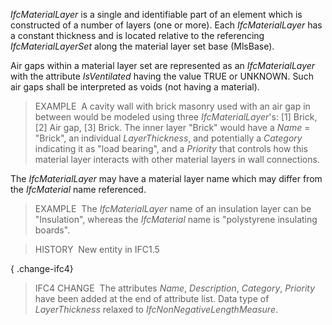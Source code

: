 ﻿_IfcMaterialLayer_ is a single and identifiable part of an element which is constructed of a number of layers (one or more). Each _IfcMaterialLayer_ has a constant thickness and is located relative to the referencing _IfcMaterialLayerSet_ along the material layer set base (MlsBase).

Air gaps within a material layer set are represented as an _IfcMaterialLayer_ with the attribute _IsVentilated_ having the value TRUE or UNKNOWN. Such air gaps shall be interpreted as voids (not having a material).

> EXAMPLE&nbsp; A cavity wall with brick masonry used with an air gap in between would be modeled using three _IfcMaterialLayer_'s: [1] Brick, [2] Air gap, [3] Brick. The inner layer "Brick" would have a _Name_ = "Brick", an individual _LayerThickness_, and potentially a _Category_ indicating it as "load bearing", and a _Priority_ that controls how this material layer interacts with other material layers in wall connections.

The _IfcMaterialLayer_ may have a material layer name which may differ from the _IfcMaterial_ name referenced.

> EXAMPLE&nbsp; The _IfcMaterialLayer_ name of an insulation layer can be "Insulation", whereas the _IfcMaterial_ name is "polystyrene insulating boards".

> HISTORY&nbsp; New entity in IFC1.5

{ .change-ifc4}
> IFC4 CHANGE&nbsp; The attributes _Name_, _Description_, _Category_, _Priority_ have been added at the end of attribute list. Data type of _LayerThickness_ relaxed to _IfcNonNegativeLengthMeasure_.
